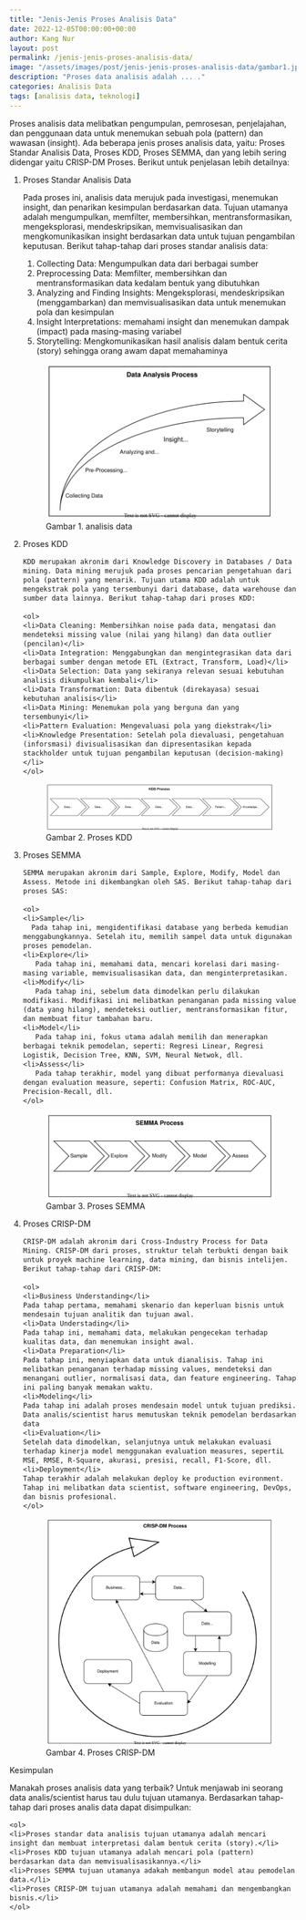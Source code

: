 ```yaml
---
title: "Jenis-Jenis Proses Analisis Data"
date: 2022-12-05T00:00:00+00:00
author: Kang Nur
layout: post
permalink: /jenis-jenis-proses-analisis-data/
image: "/assets/images/post/jenis-jenis-proses-analisis-data/gambar1.jpg"
description: "Proses data analisis adalah ... ."
categories: Analisis Data
tags: [analisis data, teknologi]
---
```

Proses analisis data melibatkan pengumpulan, pemrosesan, penjelajahan, dan penggunaan data untuk menemukan sebuah pola (pattern) dan wawasan (insight). Ada beberapa jenis proses analisis data, yaitu: Proses Standar Analisis Data, Proses KDD, Proses SEMMA, dan yang lebih sering didengar yaitu CRISP-DM Proses. Berikut untuk penjelasan lebih detailnya:

<ol>
<li>Proses Standar Analisis Data</li>
   
   Pada proses ini, analisis data merujuk pada investigasi, menemukan insight, dan penarikan kesimpulan berdasarkan data. Tujuan utamanya adalah mengumpulkan, memfilter, membersihkan, mentransformasikan, mengeksplorasi, mendeskripsikan, memvisualisasikan dan mengkomunikasikan insight berdasarkan data untuk tujuan pengambilan keputusan. Berikut tahap-tahap dari proses standar analisis data:

   <ol>
   <li>Collecting Data: Mengumpulkan data dari berbagai sumber</li>
   <li>Preprocessing Data: Memfilter, membersihkan dan mentransformasikan data kedalam bentuk yang dibutuhkan</li>
   <li>Analyzing and Finding Insights: Mengeksplorasi, mendeskripsikan (menggambarkan) dan memvisualisasikan data untuk menemukan pola dan kesimpulan</li>
   <li>Insight Interpretations: memahami insight dan menemukan dampak (impact) pada masing-masing variabel</li>
   <li>Storytelling: Mengkomunikasikan hasil analisis dalam bentuk cerita (story) sehingga orang awam dapat memahaminya</li>
   </ol>

<figure>
<center><img src="/assets/images/post/jenis-jenis-proses-analisis-data/gambar2.svg"></center>
<figcaption>Gambar 1. analisis data</figcaption>
</figure>

<li>Proses KDD</li>

    KDD merupakan akronim dari Knowledge Discovery in Databases / Data mining. Data mining merujuk pada proses pencarian pengetahuan dari pola (pattern) yang menarik. Tujuan utama KDD adalah untuk mengekstrak pola yang tersembunyi dari database, data warehouse dan sumber data lainnya. Berikut tahap-tahap dari proses KDD:

    <ol>
    <li>Data Cleaning: Membersihkan noise pada data, mengatasi dan mendeteksi missing value (nilai yang hilang) dan data outlier (pencilan)</li>
    <li>Data Integration: Menggabungkan dan mengintegrasikan data dari berbagai sumber dengan metode ETL (Extract, Transform, Load)</li>
    <li>Data Selection: Data yang sekiranya relevan sesuai kebutuhan analisis dikumpulkan kembali</li>
    <li>Data Transformation: Data dibentuk (direkayasa) sesuai kebutuhan analisis</li>
    <li>Data Mining: Menemukan pola yang berguna dan yang tersembunyi</li>
    <li>Pattern Evaluation: Mengevaluasi pola yang diekstrak</li>
    <li>Knowledge Presentation: Setelah pola dievaluasi, pengetahuan (inforsmasi) divisualisasikan dan dipresentasikan kepada stackholder untuk tujuan pengambilan keputusan (decision-making)</li>
    </ol>

<figure>
<center><img src="/assets/images/post/jenis-jenis-proses-analisis-data/gambar3.svg"></center>
<figcaption>Gambar 2. Proses KDD</figcaption>
</figure>

<li>Proses SEMMA</li>

    SEMMA merupakan akronim dari Sample, Explore, Modify, Model dan Assess. Metode ini dikembangkan oleh SAS. Berikut tahap-tahap dari proses SAS:

    <ol>
    <li>Sample</li>
      Pada tahap ini, mengidentifikasi database yang berbeda kemudian menggabungkannya. Setelah itu, memilih sampel data untuk digunakan proses pemodelan.
    <li>Explore</li>
       Pada tahap ini, memahami data, mencari korelasi dari masing-masing variable, memvisualisasikan data, dan menginterpretasikan.
    <li>Modify</li>
       Pada tahap ini, sebelum data dimodelkan perlu dilakukan modifikasi. Modifikasi ini melibatkan penanganan pada missing value (data yang hilang), mendeteksi outlier, mentransformasikan fitur, dan membuat fitur tambahan baru.
    <li>Model</li>
       Pada tahap ini, fokus utama adalah memilih dan menerapkan berbagai teknik pemodelan, seperti: Regresi Linear, Regresi Logistik, Decision Tree, KNN, SVM, Neural Netwok, dll.
    <li>Assess</li>
       Pada tahap terakhir, model yang dibuat performanya dievaluasi dengan evaluation measure, seperti: Confusion Matrix, ROC-AUC, Precision-Recall, dll.
    </ol>

<figure>
<center><img src="/assets/images/post/jenis-jenis-proses-analisis-data/gambar4.svg"></center>
<figcaption>Gambar 3. Proses SEMMA</figcaption>
</figure>

<li>Proses CRISP-DM</li>

    CRISP-DM adalah akronim dari Cross-Industry Process for Data Mining. CRISP-DM dari proses, struktur telah terbukti dengan baik untuk proyek machine learning, data mining, dan bisnis intelijen. Berikut tahap-tahap dari CRISP-DM:

    <ol>
    <li>Business Understanding</li>
    Pada tahap pertama, memahami skenario dan keperluan bisnis untuk mendesain tujuan analitik dan tujuan awal.
    <li>Data Understading</li>
    Pada tahap ini, memahami data, melakukan pengecekan terhadap kualitas data, dan menemukan insight awal.
    <li>Data Preparation</li>
    Pada tahap ini, menyiapkan data untuk dianalisis. Tahap ini melibatkan penanganan terhadap missing values, mendeteksi dan menangani outlier, normalisasi data, dan feature engineering. Tahap ini paling banyak memakan waktu.
    <li>Modeling</li>
    Pada tahap ini adalah proses mendesain model untuk tujuan prediksi. Data analis/scientist harus memutuskan teknik pemodelan berdasarkan data
    <li>Evaluation</li>
    Setelah data dimodelkan, selanjutnya untuk melakukan evaluasi terhadap kinerja model menggunakan evaluation measures, sepertiL MSE, RMSE, R-Square, akurasi, presisi, recall, F1-Score, dll.
    <li>Deployment</li>
    Tahap terakhir adalah melakukan deploy ke production evironment. Tahap ini melibatkan data scientist, software engineering, DevOps, dan bisnis profesional.
    </ol>

<figure>
<center><img src="/assets/images/post/jenis-jenis-proses-analisis-data/gambar5.svg"></center>
<figcaption>Gambar 4. Proses CRISP-DM</figcaption>
</figure>

</ol>

Kesimpulan

Manakah proses analisis data yang terbaik? Untuk menjawab ini seorang data analis/scientist harus tau dulu tujuan utamanya. Berdasarkan tahap-tahap dari proses analis data dapat disimpulkan:

    <ol>
    <li>Proses standar data analisis tujuan utamanya adalah mencari insight dan membuat interpretasi dalam bentuk cerita (story).</li>
    <li>Proses KDD tujuan utamanya adalah mencari pola (pattern) berdasarkan data dan memvisualisasikannya.</li>
    <li>Proses SEMMA tujuan utamanya adakah membangun model atau pemodelan data.</li>
    <li>Proses CRISP-DM tujuan utamanya adalah memahami dan mengembangkan bisnis.</li>
    </ol>